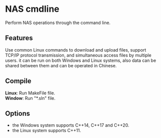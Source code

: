 # NAS cmdline
Perform NAS operations through the command line.

## Features
Use common Linux commands to download and upload files, support TCP/IP protocol transmission, and simultaneous access files by multiple users. it can be run on both Windows and Linux systems, also data can be shared between them and can be operated in Chinese.

## Compile
**Linux**: Run MakeFile file.  
**Window**: Run "*.sln" file.

## Options
* the Windows system supports C++14, C++17 and C++20.  
* the Linux system supports C++11.
